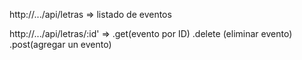 
http://.../api/letras => listado de eventos

http://.../api/letras/:id' => .get(evento por ID)
                              .delete (eliminar evento)
                              .post(agregar un evento)
                    


